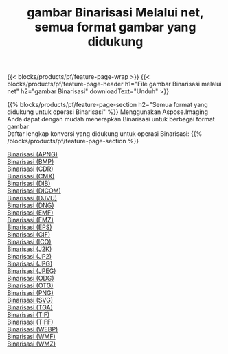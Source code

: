 ﻿---
title: gambar Binarisasi Melalui net, semua format gambar yang didukung 
weight: 3920
url: /id/net/binarize 
lang: id
langdirlevel: 2
locales: zh-hans,ja,it,ru,de,es,fr,nl,id,lt,pl,pt,vi,tr,ko,zh-hant,ar,hi,th,sv,cs,uk,he
description: Menggunakan Aspose.Imaging Anda dapat dengan mudah Binarisasi gambar Via net
---

{{< blocks/products/pf/feature-page-wrap >}}
{{< blocks/products/pf/feature-page-header h1="File gambar Binarisasi melalui net" h2="gambar Binarisasi" downloadText="Unduh" >}}


{{% blocks/products/pf/feature-page-section  h2="Semua format yang didukung untuk operasi Binarisasi" %}}
Menggunakan Aspose.Imaging Anda dapat dengan mudah menerapkan Binarisasi untuk berbagai format gambar
<br/>
Daftar lengkap konversi yang didukung untuk operasi Binarisasi:
{{% /blocks/products/pf/feature-page-section %}}
<div class="container-fluid productfamilypage bg-gray">
    <div class="convertypes bg-gray agp-content section">
        <div class="container">
		<div class="row other-converters">
		    <div class='col-md-2 other-converter remove-lp remove-rp'><a href="/imaging/id/net/binarize/apng" >Binarisasi (APNG)</a></div><div class='col-md-2 other-converter remove-lp remove-rp'><a href="/imaging/id/net/binarize/bmp" >Binarisasi (BMP)</a></div><div class='col-md-2 other-converter remove-lp remove-rp'><a href="/imaging/id/net/binarize/cdr" >Binarisasi (CDR)</a></div><div class='col-md-2 other-converter remove-lp remove-rp'><a href="/imaging/id/net/binarize/cmx" >Binarisasi (CMX)</a></div><div class='col-md-2 other-converter remove-lp remove-rp'><a href="/imaging/id/net/binarize/dib" >Binarisasi (DIB)</a></div><div class='col-md-2 other-converter remove-lp remove-rp'><a href="/imaging/id/net/binarize/dicom" >Binarisasi (DICOM)</a></div><div class='col-md-2 other-converter remove-lp remove-rp'><a href="/imaging/id/net/binarize/djvu" >Binarisasi (DJVU)</a></div><div class='col-md-2 other-converter remove-lp remove-rp'><a href="/imaging/id/net/binarize/dng" >Binarisasi (DNG)</a></div><div class='col-md-2 other-converter remove-lp remove-rp'><a href="/imaging/id/net/binarize/emf" >Binarisasi (EMF)</a></div><div class='col-md-2 other-converter remove-lp remove-rp'><a href="/imaging/id/net/binarize/emz" >Binarisasi (EMZ)</a></div><div class='col-md-2 other-converter remove-lp remove-rp'><a href="/imaging/id/net/binarize/eps" >Binarisasi (EPS)</a></div><div class='col-md-2 other-converter remove-lp remove-rp'><a href="/imaging/id/net/binarize/gif" >Binarisasi (GIF)</a></div><div class='col-md-2 other-converter remove-lp remove-rp'><a href="/imaging/id/net/binarize/ico" >Binarisasi (ICO)</a></div><div class='col-md-2 other-converter remove-lp remove-rp'><a href="/imaging/id/net/binarize/j2k" >Binarisasi (J2K)</a></div><div class='col-md-2 other-converter remove-lp remove-rp'><a href="/imaging/id/net/binarize/jp2" >Binarisasi (JP2)</a></div><div class='col-md-2 other-converter remove-lp remove-rp'><a href="/imaging/id/net/binarize/jpg" >Binarisasi (JPG)</a></div><div class='col-md-2 other-converter remove-lp remove-rp'><a href="/imaging/id/net/binarize/jpeg" >Binarisasi (JPEG)</a></div><div class='col-md-2 other-converter remove-lp remove-rp'><a href="/imaging/id/net/binarize/odg" >Binarisasi (ODG)</a></div><div class='col-md-2 other-converter remove-lp remove-rp'><a href="/imaging/id/net/binarize/otg" >Binarisasi (OTG)</a></div><div class='col-md-2 other-converter remove-lp remove-rp'><a href="/imaging/id/net/binarize/png" >Binarisasi (PNG)</a></div><div class='col-md-2 other-converter remove-lp remove-rp'><a href="/imaging/id/net/binarize/svg" >Binarisasi (SVG)</a></div><div class='col-md-2 other-converter remove-lp remove-rp'><a href="/imaging/id/net/binarize/tga" >Binarisasi (TGA)</a></div><div class='col-md-2 other-converter remove-lp remove-rp'><a href="/imaging/id/net/binarize/tif" >Binarisasi (TIF)</a></div><div class='col-md-2 other-converter remove-lp remove-rp'><a href="/imaging/id/net/binarize/tiff" >Binarisasi (TIFF)</a></div><div class='col-md-2 other-converter remove-lp remove-rp'><a href="/imaging/id/net/binarize/webp" >Binarisasi (WEBP)</a></div><div class='col-md-2 other-converter remove-lp remove-rp'><a href="/imaging/id/net/binarize/wmf" >Binarisasi (WMF)</a></div><div class='col-md-2 other-converter remove-lp remove-rp'><a href="/imaging/id/net/binarize/wmz" >Binarisasi (WMZ)</a></div>
                </div>
        </div>
    </div>
</div>
<br/>
